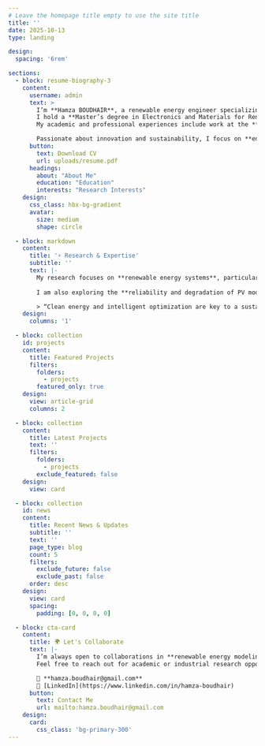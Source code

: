 ```yaml
---
# Leave the homepage title empty to use the site title
title: ''
date: 2025-10-13
type: landing

design:
  spacing: '6rem'

sections:
  - block: resume-biography-3
    content:
      username: admin
      text: >
        I’m **Hamza BOUDHAIR**, a renewable energy engineer specializing in the **modeling, simulation, and optimization** of photovoltaic and wind systems.  
        I hold a **Master’s degree in Electronics and Materials for Renewable and New Energies** from the Faculty of Polydisciplinary Studies of Ouarzazate (Morocco).  
        My academic and professional experiences include work at the **ENSA Agadir Energy & Environment Laboratory**, **ECOWATT**, and the **Regional Directorate of Energy**.  

        Passionate about innovation and sustainability, I focus on **energy efficiency**, **hybrid storage**, and the integration of **AI-based optimization** into energy systems.
      button:
        text: Download CV
        url: uploads/resume.pdf
      headings:
        about: "About Me"
        education: "Education"
        interests: "Research Interests"
    design:
      css_class: hbx-bg-gradient
      avatar:
        size: medium
        shape: circle

  - block: markdown
    content:
      title: '⚡ Research & Expertise'
      subtitle: ''
      text: |-
        My research focuses on **renewable energy systems**, particularly the **simulation, optimization, and techno-economic analysis** of solar and wind systems.  
        
        I am also exploring the **reliability and degradation of PV modules** in desert environments, **hybrid energy storage** (including gravity-based systems), and **AI applications** for energy performance optimization.

        > “Clean energy and intelligent optimization are key to a sustainable future.”
    design:
      columns: '1'

  - block: collection
    id: projects
    content:
      title: Featured Projects
      filters:
        folders:
          - projects
        featured_only: true
    design:
      view: article-grid
      columns: 2

  - block: collection
    content:
      title: Latest Projects
      text: ''
      filters:
        folders:
          - projects
        exclude_featured: false
    design:
      view: card

  - block: collection
    id: news
    content:
      title: Recent News & Updates
      subtitle: ''
      text: ''
      page_type: blog
      count: 5
      filters:
        exclude_future: false
        exclude_past: false
      order: desc
    design:
      view: card
      spacing:
        padding: [0, 0, 0, 0]

  - block: cta-card
    content:
      title: 🌍 Let's Collaborate
      text: |-
        I’m always open to collaborations in **renewable energy modeling, optimization, and AI-assisted design**.  
        Feel free to reach out for academic or industrial research opportunities.

        📧 **hamza.boudhair@gmail.com**  
        🔗 [LinkedIn](https://www.linkedin.com/in/hamza-boudhair)
      button:
        text: Contact Me
        url: mailto:hamza.boudhair@gmail.com
    design:
      card:
        css_class: 'bg-primary-300'
---
```

